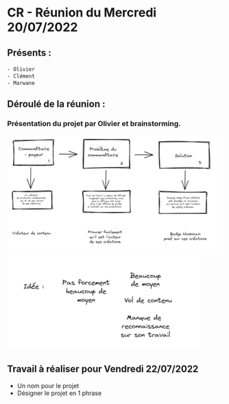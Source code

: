 # CR - Réunion du Mercredi 20/07/2022
## **Présents :**
	- Olivier
	- Clément
	- Marwane

## **Déroulé de la réunion :** 
### **Présentation du projet par Olivier et brainstorming.**
![Image de la présentation](./screenR/reu1_1.png)
![Image du Brainstorming](./screenR/reu1_2.png)  

## **Travail à réaliser pour Vendredi 22/07/2022**
- Un nom pour le projet
- Désigner le projet en 1 phrase